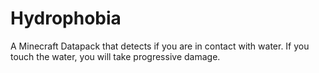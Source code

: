 # Hydrophobia
A Minecraft Datapack that detects if you are in contact with water. If you touch the water, you will take progressive damage.
